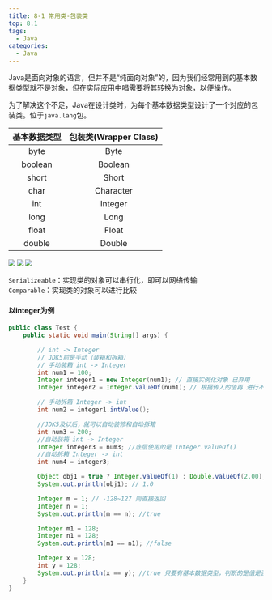 ```yaml
---
title: 8-1 常用类-包装类
top: 8.1
tags:
  - Java
categories:
  - Java
---
```


Java是面向对象的语言，但并不是“纯面向对象”的，因为我们经常用到的基本数据类型就不是对象，但在实际应用中唱需要将其转换为对象，以便操作。

为了解决这个不足，Java在设计类时，为每个基本数据类型设计了一个对应的包装类。位于`java.lang`包。

| 基本数据类型 | 包装类(Wrapper Class) |
| :----------: | :-------------------: |
|     byte     |         Byte          |
|   boolean    |        Boolean        |
|    short     |         Short         |
|     char     |       Character       |
|     int      |        Integer        |
|     long     |         Long          |
|    float     |         Float         |
|    double    |        Double         |

<img src="https://img-blog.csdnimg.cn/24323e4b763145c3bc5d2bb4194dd4ce.png?x-oss-process=image/watermark,type_ZHJvaWRzYW5zZmFsbGJhY2s,shadow_50,text_Q1NETiBAcnR5aGppdXkxNQ==,size_20,color_FFFFFF,t_70,g_se,x_16" style="zoom:80%;" />



<img src="https://img-blog.csdnimg.cn/bab95af091764239ba22fee1d6fa4a54.png?x-oss-process=image/watermark,type_ZHJvaWRzYW5zZmFsbGJhY2s,shadow_50,text_Q1NETiBAcnR5aGppdXkxNQ==,size_20,color_FFFFFF,t_70,g_se,x_16" style="zoom:80%;" />

<img src="https://img-blog.csdnimg.cn/282343803bf94a30b6c67f7dddb0cc41.png?x-oss-process=image/watermark,type_ZHJvaWRzYW5zZmFsbGJhY2s,shadow_50,text_Q1NETiBAcnR5aGppdXkxNQ==,size_20,color_FFFFFF,t_70,g_se,x_16" style="zoom:80%;" />

`Serializeable`：实现类的对象可以串行化，即可以网络传输<br>`Comparable`：实现类的对象可以进行比较

<h4>以integer为例</h4>

```java
public class Test {
    public static void main(String[] args) {

        // int -> Integer
        // JDK5前是手动（装箱和拆箱）
        // 手动装箱 int -> Integer
        int num1 = 100;
        Integer integer1 = new Integer(num1); // 直接实例化对象 已弃用
        Integer integer2 = Integer.valueOf(num1); // 根据传入的值再 进行不同的操作（1.直接返回 2.实例化对象）

        // 手动拆箱 Integer -> int
        int num2 = integer1.intValue();

        //JDK5及以后，就可以自动装修和自动拆箱
        int num3 = 200;
        //自动装箱 int -> Integer
        Integer integer3 = num3; //底层使用的是 Integer.valueOf()
        //自动拆箱 Integer -> int
        int num4 = integer3;

        Object obj1 = true ? Integer.valueOf(1) : Double.valueOf(2.00); //三元运算符应看成整体 1精度提升了
        System.out.println(obj1); // 1.0

        Integer m = 1; // -128~127 则直接返回
        Integer n = 1;
        System.out.println(m == n); //true

        Integer m1 = 128;
        Integer n1 = 128;
        System.out.println(m1 == n1); //false

        Integer x = 128;
        int y = 128;
        System.out.println(x == y); //true 只要有基本数据类型，判断的是值是否相同
    }
}

```

